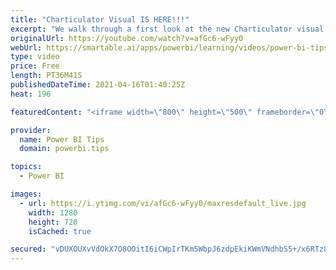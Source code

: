 ```yaml
---
title: "Charticulator Visual IS HERE!!!"
excerpt: "We walk through a first look at the new Charticulator visual from Microsoft Power BI team.    Official blog post about the visual: https://powerbi.microsoft.com/en-us/blog/announcing-the-new-charticulator-visual-public-preview/  Visit the early version of Charticulator: https://charts.powerbi.tips Visual"
originalUrl: https://youtube.com/watch?v=afGc6-wFyy0
webUrl: https://smartable.ai/apps/powerbi/learning/videos/power-bi-tips-charticulator-visual-is-here/
type: video
price: Free
length: PT36M41S
publishedDateTime: 2021-04-16T01:40:25Z
heat: 196

featuredContent: "<iframe width=\"800\" height=\"500\" frameborder=\"0\" src=\"https://www.youtube.com/embed/afGc6-wFyy0\" allow=\"accelerometer; autoplay; encrypted-media; gyroscope; picture-in-picture\" allowfullscreen></iframe>"

provider:
  name: Power BI Tips
  domain: powerbi.tips

topics:
  - Power BI

images:
  - url: https://i.ytimg.com/vi/afGc6-wFyy0/maxresdefault_live.jpg
    width: 1280
    height: 720
    isCached: true

secured: "vDUXOUXvVdOkX7O8OOitI6iCWpIrTKm5WbpJ6zdpEkiKWmVNdhbS5+/x6RTz8EiHwN+zWtlNNS6nVzgn0IL6Jsx1KcWwda8plG15FPTJTs/QjX4BM3aACitFinvJ6T5Mzq8LYOHo350aZ1LhutWFUtGgbogrKFtmPfgT7kKnKPXLqzVvopalgRG99VQQmtnNebjpQBoxhTFjK7ku0Iu9/1Ln55TRB8LPlJBPYWPYtivDLk7t29DY3Mib86GqREwdJWYbJPaLAkqYX/BvEvl1+sBZjKRcSDHyh4MdQ4R/grhM00FOXMbtj0qT86qzHwimo1qB8eWrRlLkOEpYu8CUOunI1hyqR7d2SuOBdk2JFqlAzyA8CW57EeN/Js2Zw8AmuQZjD4soNA830LuOYj6Ay+SIEJDIiWpaWdlnrpGqNdw=;akvGGz4SQ4Kr7M9W47ptcA=="
---
```


